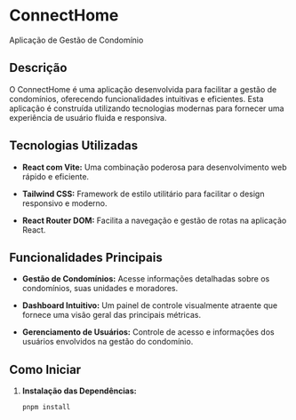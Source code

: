 # ConnectHome

Aplicação de Gestão de Condomínio

## Descrição

O ConnectHome é uma aplicação desenvolvida para facilitar a gestão de condomínios, oferecendo funcionalidades intuitivas e eficientes. Esta aplicação é construída utilizando tecnologias modernas para fornecer uma experiência de usuário fluida e responsiva.

## Tecnologias Utilizadas

- **React com Vite:** Uma combinação poderosa para desenvolvimento web rápido e eficiente.

- **Tailwind CSS:** Framework de estilo utilitário para facilitar o design responsivo e moderno.

- **React Router DOM:** Facilita a navegação e gestão de rotas na aplicação React.

## Funcionalidades Principais

- **Gestão de Condomínios:** Acesse informações detalhadas sobre os condomínios, suas unidades e moradores.

- **Dashboard Intuitivo:** Um painel de controle visualmente atraente que fornece uma visão geral das principais métricas.

- **Gerenciamento de Usuários:** Controle de acesso e informações dos usuários envolvidos na gestão do condomínio.

## Como Iniciar

1. **Instalação das Dependências:**
   ```bash
   pnpm install
